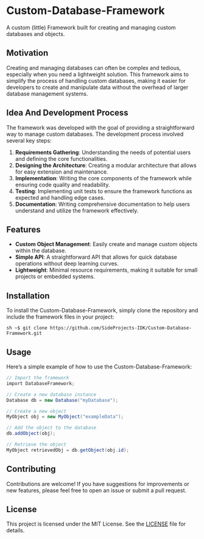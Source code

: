 # Custom-Database-Framework

A custom (little) Framework built for creating and managing custom databases and objects.

## Motivation

Creating and managing databases can often be complex and tedious, especially when you need a lightweight solution. This framework aims to simplify the process of handling custom databases, making it easier for developers to create and manipulate data without the overhead of larger database management systems.

## Idea And Development Process

The framework was developed with the goal of providing a straightforward way to manage custom databases. The development process involved several key steps:

1. **Requirements Gathering**: Understanding the needs of potential users and defining the core functionalities.
2. **Designing the Architecture**: Creating a modular architecture that allows for easy extension and maintenance.
3. **Implementation**: Writing the core components of the framework while ensuring code quality and readability.
4. **Testing**: Implementing unit tests to ensure the framework functions as expected and handling edge cases.
5. **Documentation**: Writing comprehensive documentation to help users understand and utilize the framework effectively.

## Features

- **Custom Object Management**: Easily create and manage custom objects within the database.
- **Simple API**: A straightforward API that allows for quick database operations without deep learning curves.
- **Lightweight**: Minimal resource requirements, making it suitable for small projects or embedded systems.

## Installation

To install the Custom-Database-Framework, simply clone the repository and include the framework files in your project:

```sh ~$ git clone https://github.com/SideProjects-IDK/Custom-Database-Framework.git```

## Usage

Here’s a simple example of how to use the Custom-Database-Framework:

```csharp
// Import the framework
import DatabaseFramework;

// Create a new database instance
Database db = new Database("myDatabase");

// Create a new object
MyObject obj = new MyObject("exampleData");

// Add the object to the database
db.addObject(obj);

// Retrieve the object
MyObject retrievedObj = db.getObject(obj.id);
```

## Contributing

Contributions are welcome! If you have suggestions for improvements or new features, please feel free to open an issue or submit a pull request.

## License

This project is licensed under the MIT License. See the [LICENSE](LICENSE) file for details.
